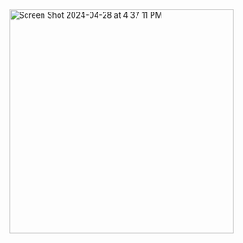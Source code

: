 
<img width="405" alt="Screen Shot 2024-04-28 at 4 37 11 PM" src="https://github.com/jordanjbanal/ChatbotCoffeeShopOrder/assets/59985472/81074c4e-d6e4-4080-9564-26c5c563852c">
